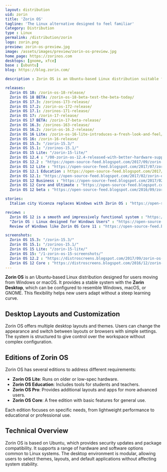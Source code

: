 ```yaml
---
layout: distribution
uid: zorin
title: 'Zorin OS'
tagline: 'The Linux alternative designed to feel familiar'
Category: Distribution
type : Linux
permalink: /distribution/zorin
logo: zorin.png
preview: zorin-os-preview.jpg
image: /assets/images/preview/zorin-os-preview.jpg
home_page: https://zorinos.com
desktops: [gnome, xfce]
base : [ubuntu]
blog: https://blog.zorin.com/

description : Zorin OS is an Ubuntu-based Linux distribution suitable for users switching from Windows or macOS. Learn about its editions, desktop layouts, and customization options.

releases:
  Zorin OS 18: /zorin-os-18-release/
  Zorin OS 18 BETA: /zorin-os-18-beta-test-the-beta-today/
  Zorin OS 17.3: /zorinos-173-release/
  Zorin OS 17.2: /zorin-os-172-release/
  Zorin OS 17.1: /zorinos-171-release/
  Zorin OS 17: /zorin-17-release/
  Zorin OS 17 BETA: /zorin-17-beta-release/
  Zorin OS 16.3: /zorinos-163-release/
  Zorin OS 16.2: /zorin-os-16.2-release/
  Zorin OS 16 Lite: /zorin-os-16-lite-introduces-a-fresh-look-and-feel/
  Zorin OS 16: /zorin-16-release/
  Zorin OS 15.3: "/zorin-15.3/"
  Zorin OS 15.1: "/zorinos-15.1/"
  Zorin OS 15 Lite: "/zorin-15-lite/"
  Zorin OS 12.4 : "/00-zorin-os-12.4-released-with-better-hardware-support/"
  Zorin OS 12.2 : "https://open-source-feed.blogspot.com/2017/09/zorin-os-122-released-with-performance.html"
  Zorin OS 12 Lite : "https://open-source-feed.blogspot.com/2017/07/zorin-os-12-lite-released-with.html"
  Zorin OS 12.1 Education : https://open-source-feed.blogspot.com/2017/03/zorin-os-121-education-flavor-released.html
  Zorin OS 12.1: "https://open-source-feed.blogspot.com/2017/02/zorin-os-121-released-with-linux-kernel.html"
  Zorin OS 12 Business : "https://open-source-feed.blogspot.com/2017/02/zorin-os-12-business-edition-released.html"
  Zorin OS 12 Core and Ultimate : "https://open-source-feed.blogspot.com/2016/11/zorin-os-12-core-and-ultimate-editions.html"
  Zorin OS 12 beta : "https://open-source-feed.blogspot.com/2016/09/zorin-os-12-beta-released-with-zorin.html"

stories:
  Italian city Vicenza replaces Windows with Zorin OS : "https://open-source-feed.blogspot.com/2016/05/italian-city-vicenza-replaces-windows.html"

reviews :
  Zorin OS 12 is a smooth and impressively functional system : "https://open-source-feed.blogspot.com/2016/12/zorin-os-12-is-smooth-and-impressively.html"
  "Zorin OS : Linux designed for Windows Users" : "https://open-source-feed.blogspot.com/2016/04/zorin-os-linux-designed-for-windows.html"
  Review of Windows like Zorin OS Core 11 : "https://open-source-feed.blogspot.com/2016/02/review-of-windows-like-zorin-os-core-11.html"

screenshots:
  Zorin OS 15.3: "/zorin-15.3/"
  Zorin OS 15.1: "/zorinos-15.1/"
  Zorin OS 15 Lite: "/zorin-15-lite/"
  Zorin OS 15: "/1-zorin-os-15-screenshots/"
  Zorin OS 12.2 : "https://distroscreens.blogspot.com/2017/09/zorin-os-122-screenshots.html"
  Zorin OS 12 Core : "https://distroscreens.blogspot.com/2016/12/zorin-os-12-core-screenshots.html"
---
```


**Zorin OS** is an Ubuntu-based Linux distribution designed for users moving from Windows or macOS. It provides a stable system with the **Zorin Desktop**, which can be configured to resemble Windows, macOS, or GNOME. This flexibility helps new users adapt without a steep learning curve.

## Desktop Layouts and Customization

Zorin OS offers multiple desktop layouts and themes. Users can change the appearance and switch between layouts or browsers with simple settings. The system is structured to give control over the workspace without complex configuration.

## Editions of Zorin OS

Zorin OS has several editions to address different requirements:

- **Zorin OS Lite**: Runs on older or low-spec hardware.  
- **Zorin OS Education**: Includes tools for students and teachers.  
- **Zorin OS Pro**: Provides additional layouts and apps for more advanced users.  
- **Zorin OS Core**: A free edition with basic features for general use.

Each edition focuses on specific needs, from lightweight performance to educational or professional use.

## Technical Overview

Zorin OS is based on Ubuntu, which provides security updates and package compatibility. It supports a range of hardware and software options common to Linux systems. The desktop environment is modular, allowing users to select themes, layouts, and default applications without affecting system stability.